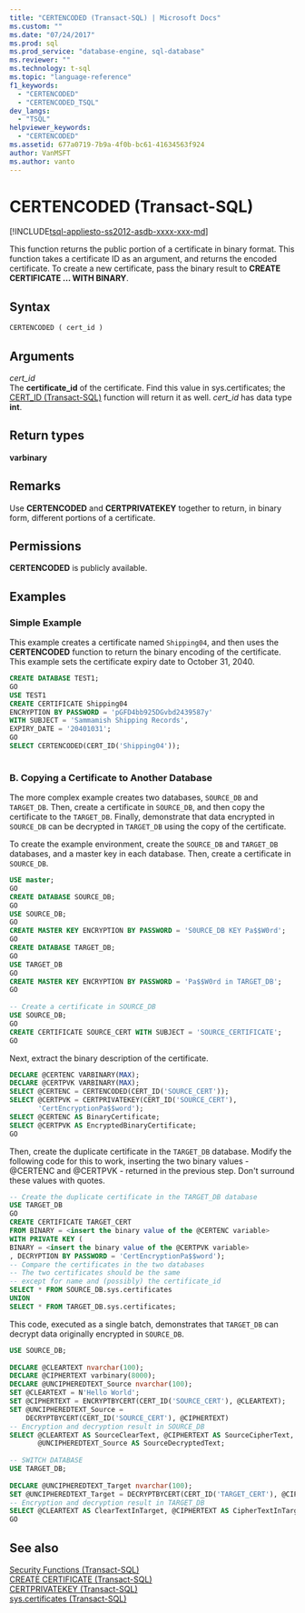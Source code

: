 ```yaml
---
title: "CERTENCODED (Transact-SQL) | Microsoft Docs"
ms.custom: ""
ms.date: "07/24/2017"
ms.prod: sql
ms.prod_service: "database-engine, sql-database"
ms.reviewer: ""
ms.technology: t-sql
ms.topic: "language-reference"
f1_keywords: 
  - "CERTENCODED"
  - "CERTENCODED_TSQL"
dev_langs: 
  - "TSQL"
helpviewer_keywords: 
  - "CERTENCODED"
ms.assetid: 677a0719-7b9a-4f0b-bc61-41634563f924
author: VanMSFT
ms.author: vanto
---
```

# CERTENCODED (Transact-SQL)
[!INCLUDE[tsql-appliesto-ss2012-asdb-xxxx-xxx-md](../../includes/tsql-appliesto-ss2012-asdb-xxxx-xxx-md.md)]

This function returns the public portion of a certificate in binary format. This function takes a certificate ID as an argument, and returns the encoded certificate. To create a new certificate, pass the binary result to **CREATE CERTIFICATE ... WITH BINARY**.
  
## Syntax  
  
```sql
CERTENCODED ( cert_id )  
```  
  
## Arguments  
*cert_id*  
The **certificate_id** of the certificate. Find this value in sys.certificates; the [CERT_ID &#40;Transact-SQL&#41;](../../t-sql/functions/cert-id-transact-sql.md) function will return it as well. *cert_id* has data type **int**.
  
## Return types
**varbinary**
  
## Remarks  
Use **CERTENCODED** and **CERTPRIVATEKEY** together to return, in binary form, different portions of a certificate.
  
## Permissions  
**CERTENCODED** is publicly available.
  
## Examples  
  
### Simple Example  
This example creates a certificate named `Shipping04`, and then uses the **CERTENCODED** function to return the binary encoding of the certificate. This example sets the certificate expiry date to October 31, 2040.
  
```sql
CREATE DATABASE TEST1;
GO
USE TEST1
CREATE CERTIFICATE Shipping04
ENCRYPTION BY PASSWORD = 'pGFD4bb925DGvbd2439587y'
WITH SUBJECT = 'Sammamish Shipping Records',
EXPIRY_DATE = '20401031';
GO
SELECT CERTENCODED(CERT_ID('Shipping04'));
  
```  
  
### B. Copying a Certificate to Another Database  
The more complex example creates two databases, `SOURCE_DB` and `TARGET_DB`. Then, create a certificate in `SOURCE_DB`, and then copy the certificate to the `TARGET_DB`. Finally, demonstrate that data encrypted in `SOURCE_DB` can be decrypted in `TARGET_DB` using the copy of the certificate.
  
To create the example environment, create the `SOURCE_DB` and `TARGET_DB` databases, and a master key in each database. Then, create a certificate in `SOURCE_DB`.
  
```sql
USE master;  
GO  
CREATE DATABASE SOURCE_DB;  
GO  
USE SOURCE_DB;  
GO  
CREATE MASTER KEY ENCRYPTION BY PASSWORD = 'S0URCE_DB KEY Pa$$W0rd';  
GO  
CREATE DATABASE TARGET_DB;  
GO  
USE TARGET_DB  
GO  
CREATE MASTER KEY ENCRYPTION BY PASSWORD = 'Pa$$W0rd in TARGET_DB';  
GO  
  
-- Create a certificate in SOURCE_DB  
USE SOURCE_DB;  
GO  
CREATE CERTIFICATE SOURCE_CERT WITH SUBJECT = 'SOURCE_CERTIFICATE';  
GO  
```  
  
Next, extract the binary description of the certificate.
  
```sql
DECLARE @CERTENC VARBINARY(MAX);  
DECLARE @CERTPVK VARBINARY(MAX);  
SELECT @CERTENC = CERTENCODED(CERT_ID('SOURCE_CERT'));  
SELECT @CERTPVK = CERTPRIVATEKEY(CERT_ID('SOURCE_CERT'),  
       'CertEncryptionPa$$word');  
SELECT @CERTENC AS BinaryCertificate;  
SELECT @CERTPVK AS EncryptedBinaryCertificate;  
GO  
```  
  
Then, create the duplicate certificate in the `TARGET_DB` database. Modify the following code for this to work, inserting the two binary values - @CERTENC and @CERTPVK - returned in the previous step. Don't surround these values with quotes.
  
```sql
-- Create the duplicate certificate in the TARGET_DB database  
USE TARGET_DB  
GO  
CREATE CERTIFICATE TARGET_CERT  
FROM BINARY = <insert the binary value of the @CERTENC variable>  
WITH PRIVATE KEY (  
BINARY = <insert the binary value of the @CERTPVK variable>  
, DECRYPTION BY PASSWORD = 'CertEncryptionPa$$word');  
-- Compare the certificates in the two databases  
-- The two certificates should be the same   
-- except for name and (possibly) the certificate_id  
SELECT * FROM SOURCE_DB.sys.certificates  
UNION  
SELECT * FROM TARGET_DB.sys.certificates;  
```  
  
This code, executed as a single batch, demonstrates that `TARGET_DB` can decrypt data originally encrypted in `SOURCE_DB`.
  
```sql
USE SOURCE_DB;  
  
DECLARE @CLEARTEXT nvarchar(100);  
DECLARE @CIPHERTEXT varbinary(8000);  
DECLARE @UNCIPHEREDTEXT_Source nvarchar(100);  
SET @CLEARTEXT = N'Hello World';  
SET @CIPHERTEXT = ENCRYPTBYCERT(CERT_ID('SOURCE_CERT'), @CLEARTEXT);  
SET @UNCIPHEREDTEXT_Source =   
    DECRYPTBYCERT(CERT_ID('SOURCE_CERT'), @CIPHERTEXT)  
-- Encryption and decryption result in SOURCE_DB  
SELECT @CLEARTEXT AS SourceClearText, @CIPHERTEXT AS SourceCipherText,   
       @UNCIPHEREDTEXT_Source AS SourceDecryptedText;  
  
-- SWITCH DATABASE  
USE TARGET_DB;  
  
DECLARE @UNCIPHEREDTEXT_Target nvarchar(100);  
SET @UNCIPHEREDTEXT_Target = DECRYPTBYCERT(CERT_ID('TARGET_CERT'), @CIPHERTEXT);  
-- Encryption and decryption result in TARGET_DB  
SELECT @CLEARTEXT AS ClearTextInTarget, @CIPHERTEXT AS CipherTextInTarget, @UNCIPHEREDTEXT_Target AS DecriptedTextInTarget;   
GO  
```  
  
## See also
[Security Functions &#40;Transact-SQL&#41;](../../t-sql/functions/security-functions-transact-sql.md)  
[CREATE CERTIFICATE &#40;Transact-SQL&#41;](../../t-sql/statements/create-certificate-transact-sql.md)  
[CERTPRIVATEKEY &#40;Transact-SQL&#41;](../../t-sql/functions/certprivatekey-transact-sql.md)  
[sys.certificates &#40;Transact-SQL&#41;](../../relational-databases/system-catalog-views/sys-certificates-transact-sql.md)
  
  
